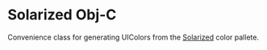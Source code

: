 # Solarized Obj-C

Convenience class for generating UIColors from the [Solarized](https://github.com/altercation/solarized) color pallete.
